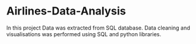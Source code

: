# Airlines-Data-Analysis
In this project Data was extracted from SQL database. Data cleaning and visualisations was performed using SQL and python libraries.
